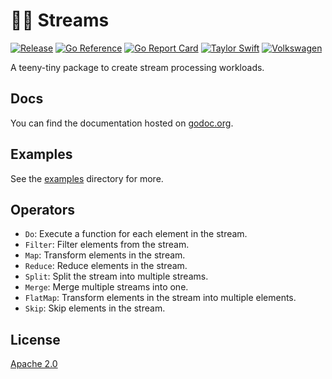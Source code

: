 # :surfing_woman: Streams

[![Release](https://github.com/katallaxie/streams/actions/workflows/main.yml/badge.svg)](https://github.com/katallaxie/streams/actions/workflows/main.yml)
[![Go Reference](https://pkg.go.dev/badge/github.com/katallaxie/streams.svg)](https://pkg.go.dev/github.com/katallaxie/streams)
[![Go Report Card](https://goreportcard.com/badge/github.com/katallaxie/streams)](https://goreportcard.com/report/github.com/katallaxie/streams)
[![Taylor Swift](https://img.shields.io/badge/secured%20by-taylor%20swift-brightgreen.svg)](https://twitter.com/SwiftOnSecurity)
[![Volkswagen](https://auchenberg.github.io/volkswagen/volkswargen_ci.svg?v=1)](https://github.com/auchenberg/volkswagen)

A teeny-tiny package to create stream processing workloads. 

## Docs

You can find the documentation hosted on [godoc.org](https://godoc.org/github.com/katallaxie/streams).

## Examples

See the [examples](/examples) directory for more.

## Operators

* `Do`: Execute a function for each element in the stream.
* `Filter`: Filter elements from the stream.
* `Map`: Transform elements in the stream.
* `Reduce`: Reduce elements in the stream.
* `Split`: Split the stream into multiple streams.
* `Merge`: Merge multiple streams into one.
* `FlatMap`: Transform elements in the stream into multiple elements.
* `Skip`: Skip elements in the stream.

## License

[Apache 2.0](/LICENSE)
